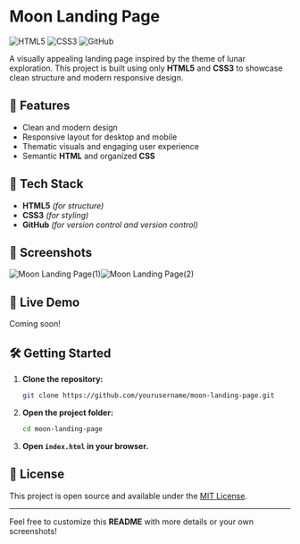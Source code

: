 # Moon Landing Page

![HTML5](https://img.shields.io/badge/HTML5-E34F26?logo=html5&logoColor=white)
![CSS3](https://img.shields.io/badge/CSS3-1572B6?logo=css3&logoColor=white)
![GitHub](https://img.shields.io/badge/GitHub-181717?logo=github&logoColor=white)

A visually appealing landing page inspired by the theme of lunar exploration. This project is built using only **HTML5** and **CSS3** to showcase clean structure and modern responsive design.

## 🚀 Features

- Clean and modern design
- Responsive layout for desktop and mobile
- Thematic visuals and engaging user experience
- Semantic **HTML** and organized **CSS**

## 🌙 Tech Stack

- **HTML5** *(for structure)*
- **CSS3** *(for styling)*
- **GitHub** *(for version control and version control)*

## 📸 Screenshots
![Moon Landing Page(1)](https://github.com/user-attachments/assets/68588d73-3c46-4674-b8c5-22d71cb80f1d)![Moon Landing Page(2)](https://github.com/user-attachments/assets/6dd44e0d-2155-448b-a5ec-dbf54d9adb54)


<!-- Add screenshots of your landing page here if available -->
<!-- Example: -->
<!-- ![Screenshot](images/screenshot.png) -->

## 📂 Live Demo

<!-- Replace with your live URL if you have one -->
Coming soon!

## 🛠️ Getting Started

1. **Clone the repository:**
   ```bash
   git clone https://github.com/yourusername/moon-landing-page.git
   ```
2. **Open the project folder:**
   ```bash
   cd moon-landing-page
   ```
3. **Open `index.html` in your browser.**

## 📄 License

This project is open source and available under the [MIT License](LICENSE).

---

Feel free to customize this **README** with more details or your own screenshots!
